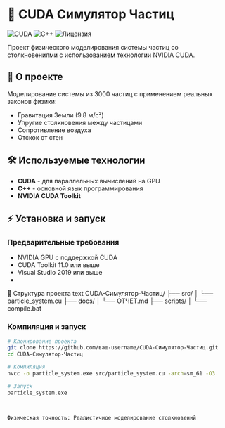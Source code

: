 # 🚀 CUDA Симулятор Частиц

![CUDA](https://img.shields.io/badge/CUDA-Поддерживается-green)
![C++](https://img.shields.io/badge/C++-17-blue)
![Лицензия](https://img.shields.io/badge/Лицензия-MIT-yellow)

Проект физического моделирования системы частиц со столкновениями с использованием технологии NVIDIA CUDA.

## 📖 О проекте
Моделирование системы из 3000 частиц с применением реальных законов физики:
- Гравитация Земли (9.8 м/с²)
- Упругие столкновения между частицами
- Сопротивление воздуха
- Отскок от стен

## 🛠 Используемые технологии
- **CUDA** - для параллельных вычислений на GPU
- **C++** - основной язык программирования
- **NVIDIA CUDA Toolkit**

## ⚡ Установка и запуск

### Предварительные требования
- NVIDIA GPU с поддержкой CUDA
- CUDA Toolkit 11.0 или выше
- Visual Studio 2019 или выше
- 
📁 Структура проекта
text
CUDA-Симулятор-Частиц/
├── src/
│   └── particle_system.cu
├── docs/
│   └── ОТЧЕТ.md
├── scripts/
│   └── compile.bat



### Компиляция и запуск
```bash
# Клонирование проекта
git clone https://github.com/ваш-username/CUDA-Симулятор-Частиц.git
cd CUDA-Симулятор-Частиц

# Компиляция
nvcc -o particle_system.exe src/particle_system.cu -arch=sm_61 -O3

# Запуск
particle_system.exe



Физическая точность: Реалистичное моделирование столкновений
